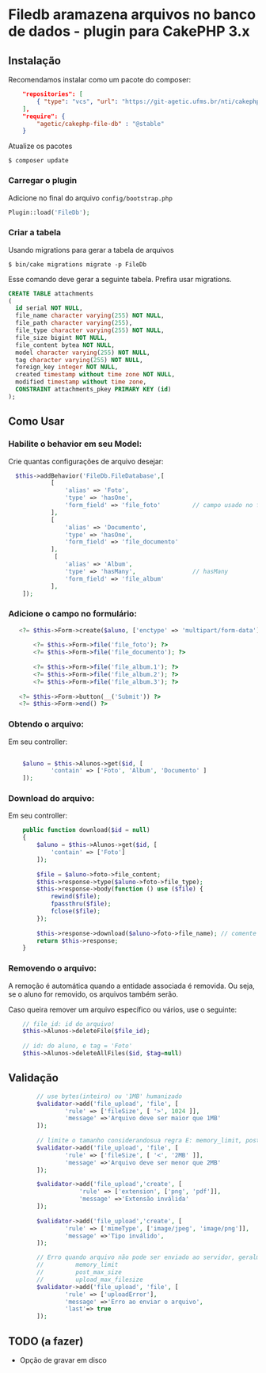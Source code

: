 # Filedb aramazena arquivos no banco de dados - plugin para CakePHP 3.x

## Instalação

Recomendamos instalar como um pacote do composer:

```json
	"repositories": [
	    { "type": "vcs", "url": "https://git-agetic.ufms.br/nti/cakephp-file-database.git" }
	],
    "require": {
        "agetic/cakephp-file-db" : "@stable"
    }
```

Atualize os pacotes
```
$ composer update 
```


### Carregar o plugin

Adicione no final do arquivo `config/bootstrap.php`

```php
Plugin::load('FileDb');
```

### Criar a tabela
Usando migrations para gerar a tabela de arquivos
```
$ bin/cake migrations migrate -p FileDb
```
Esse comando deve gerar a seguinte tabela. Prefira usar migrations.

```sql
CREATE TABLE attachments
(
  id serial NOT NULL,
  file_name character varying(255) NOT NULL,
  file_path character varying(255),
  file_type character varying(255) NOT NULL,
  file_size bigint NOT NULL,
  file_content bytea NOT NULL,
  model character varying(255) NOT NULL,
  tag character varying(255) NOT NULL,
  foreign_key integer NOT NULL,
  created timestamp without time zone NOT NULL,
  modified timestamp without time zone,
  CONSTRAINT attachments_pkey PRIMARY KEY (id)
);

```


## Como Usar

### Habilite o behavior em seu Model:

Crie quantas configurações de arquivo desejar: 

```php
  $this->addBehavior('FileDb.FileDatabase',[
            [
                'alias' => 'Foto',
                'type' => 'hasOne',
                'form_field' => 'file_foto' 		// campo usado no formulário
            ],
            [
	            'alias' => 'Documento',
	            'type' => 'hasOne',
	            'form_field' => 'file_documento'
            ],
             [
	            'alias' => 'Album',
	            'type' => 'hasMany',				// hasMany 
	            'form_field' => 'file_album'  
            ],
    ]);
```

### Adicione o campo no formulário:

```php
   <?= $this->Form->create($aluno, ['enctype' => 'multipart/form-data']) ?>
   
	   <?= $this->Form->file('file_foto'); ?>
	   <?= $this->Form->file('file_documento'); ?>
	   
	   <?= $this->Form->file('file_album.1'); ?>
	   <?= $this->Form->file('file_album.2'); ?>
	   <?= $this->Form->file('file_album.3'); ?>
	   
   <?= $this->Form->button(__('Submit')) ?>
   <?= $this->Form->end() ?>
```

### Obtendo o arquivo:

Em seu controller:

```php
	
	$aluno = $this->Alunos->get($id, [
            'contain' => ['Foto', 'Album', 'Documento' ]
    ]);
```

### Download do arquivo:

Em seu controller:

```php
	public function download($id = null)
    {
        $aluno = $this->Alunos->get($id, [
            'contain' => ['Foto']
        ]);
    
        $file = $aluno->foto->file_content;
        $this->response->type($aluno->foto->file_type);
        $this->response->body(function () use ($file) {
            rewind($file);
            fpassthru($file);
            fclose($file);
        });
        
        $this->response->download($aluno->foto->file_name); // comente para não forçar o download
        return $this->response;
    }
```

### Removendo o arquivo:

A remoção é automática quando a entidade associada é removida. Ou seja, se o aluno for removido, os arquivos também serão.

Caso queira remover um arquivo específico ou vários, use o seguinte:

```php
	// file_id: id do arquivo!
	$this->Alunos->deleteFile($file_id);
	
	// id: do aluno, e tag = 'Foto' 
	$this->Alunos->deleteAllFiles($id, $tag=null)
```

## Validação
```php
		// use bytes(inteiro) ou '1MB' humanizado
        $validator->add('file_upload', 'file', [
        		'rule' => ['fileSize', [ '>', 1024 ]],
        		'message' =>'Arquivo deve ser maior que 1MB'
        ]);
        
        // limite o tamanho considerandosua regra E: memory_limit, post_max_size e upload_max_filesize
        $validator->add('file_upload', 'file', [
        		'rule' => ['fileSize', [ '<', '2MB' ]],
        		'message' =>'Arquivo deve ser menor que 2MB'
        ]);

		$validator->add('file_upload','create', [
               		'rule' => ['extension', ['png', 'pdf']],
               		'message' =>'Extensão inválida'
        ]);
		
		$validator->add('file_upload','create', [
				'rule' => ['mimeType', ['image/jpeg', 'image/png']],
				'message' =>'Tipo inválido',
		]);

		// Erro quando arquivo não pode ser enviado ao servidor, geralmente por causa de:
		//         memory_limit
		//         post_max_size
		//         upload_max_filesize
		$validator->add('file_upload', 'file', [
				'rule' => ['uploadError'],
				'message' =>'Erro ao enviar o arquivo',
				'last'=> true
		]);
```

## TODO (a fazer)

* Opção de gravar em disco
